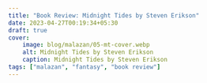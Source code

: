 ```yaml
---
title: "Book Review: Midnight Tides by Steven Erikson"
date: 2023-04-27T00:19:34+05:30
draft: true
cover: 
    image: blog/malazan/05-mt-cover.webp
    alt: Midnight Tides by Steven Erikson
    caption: Midnight Tides by Steven Erikson
tags: ["malazan", "fantasy", "book review"]
---
```

